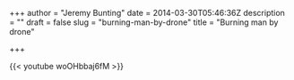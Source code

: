 +++
author = "Jeremy Bunting"
date = 2014-03-30T05:46:36Z
description = ""
draft = false
slug = "burning-man-by-drone"
title = "Burning man by drone"

+++

{{< youtube woOHbbaj6fM >}}

